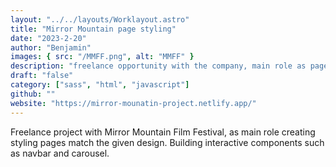 ```yaml
---
layout: "../../layouts/Worklayout.astro"
title: "Mirror Mountain page styling"
date: "2023-2-20"
author: "Benjamin"
images: { src: "/MMFF.png", alt: "MMFF" }
description: "freelance opportunity with the company, main role as page styling."
draft: "false"
category: ["sass", "html", "javascript"]
github: ""
website: "https://mirror-mounatin-project.netlify.app/"
---
```


Freelance project with Mirror Mountain Film Festival, as main role creating styling pages match the given design. Building interactive components such as navbar and carousel.
